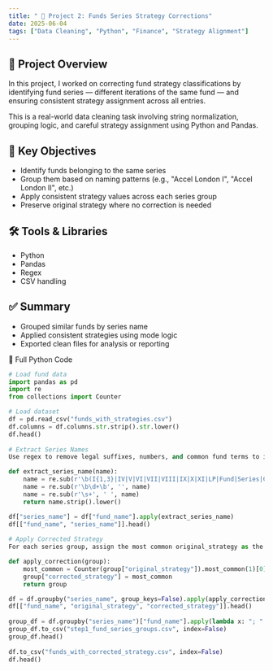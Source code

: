 ```yaml
---
title: " 🔎 Project 2: Funds Series Strategy Corrections"
date: 2025-06-04
tags: ["Data Cleaning", "Python", "Finance", "Strategy Alignment"]
---
```



## 🎯 Project Overview

In this project, I worked on correcting fund strategy classifications by identifying fund series — different iterations of the same fund — and ensuring consistent strategy assignment across all entries.

This is a real-world data cleaning task involving string normalization, grouping logic, and careful strategy assignment using Python and Pandas.

## 🧠 Key Objectives

- Identify funds belonging to the same series
- Group them based on naming patterns (e.g., "Accel London I", "Accel London II", etc.)
- Apply consistent strategy values across each series group
- Preserve original strategy where no correction is needed

## 🛠 Tools & Libraries

- Python
- Pandas
- Regex
- CSV handling

## ✅ Summary
- Grouped similar funds by series name
- Applied consistent strategies using mode logic
- Exported clean files for analysis or reporting

📎 Full Python Code 
```py
# Load fund data
import pandas as pd
import re
from collections import Counter

# Load dataset
df = pd.read_csv("funds_with_strategies.csv")
df.columns = df.columns.str.strip().str.lower()
df.head()
     
# Extract Series Names
Use regex to remove legal suffixes, numbers, and common fund terms to isolate the base series name.

def extract_series_name(name):
    name = re.sub(r'\b(I{1,3}|IV|V|VI|VII|VIII|IX|X|XI|LP|Fund|Series|Capital|Fund I LLC)\b', '', name, flags=re.IGNORECASE)
    name = re.sub(r'\b\d+\b', '', name)
    name = re.sub(r'\s+', ' ', name)
    return name.strip().lower()

df["series_name"] = df["fund_name"].apply(extract_series_name)
df[["fund_name", "series_name"]].head()
     
# Apply Corrected Strategy
For each series group, assign the most common original_strategy as the corrected_strategy.

def apply_correction(group):
    most_common = Counter(group["original_strategy"]).most_common(1)[0][0]
    group["corrected_strategy"] = most_common
    return group

df = df.groupby("series_name", group_keys=False).apply(apply_correction)
df[["fund_name", "original_strategy", "corrected_strategy"]].head()
     
group_df = df.groupby("series_name")["fund_name"].apply(lambda x: "; ".join(sorted(x))).reset_index()
group_df.to_csv("step1_fund_series_groups.csv", index=False)
group_df.head()
     
df.to_csv("funds_with_corrected_strategy.csv", index=False)
df.head()
     


